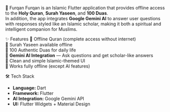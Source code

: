 📱 Furqan
Furqan is an Islamic Flutter application that provides offline access to the **Holy Quran**, **Surah Yaseen**, and **100 Duas**.  
In addition, the app integrates **Google Gemini AI** to answer user questions with responses styled like an Islamic scholar, making it both a spiritual and intelligent companion for Muslims.

✨ Features
📖 Offline Quran (complete access without internet)  
🕌 Surah Yaseen available offline  
🤲 100 Authentic Duas for daily life  
🤖 **Gemini AI Integration** — Ask questions and get scholar-like answers  
🎨 Clean and simple Islamic-themed UI  
📱 Works fully offline (except AI features)  

🛠️ Tech Stack
- **Language:** Dart  
- **Framework:** Flutter  
- **AI Integration:** Google Gemini API  
- **UI:** Flutter Widgets + Material Design  
